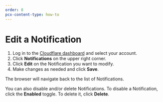 ```yaml
---
order: 8
pcx-content-type: how-to
---
```


# Edit a Notification

1. Log in to the [Cloudflare dashboard](https://dash.cloudflare.com/login) and select your account.
1. Click **Notifications** on the upper right corner.
1. Click **Edit** on the Notification you want to modify.
1. Make changes as needed and click **Save**.

The browser will navigate back to the list of Notifications.

<Aside type="note" header="Note">

You can also disable and/or delete Notifications. To disable a Notification, click the **Enabled** toggle. To delete it, click **Delete**.

</Aside>
